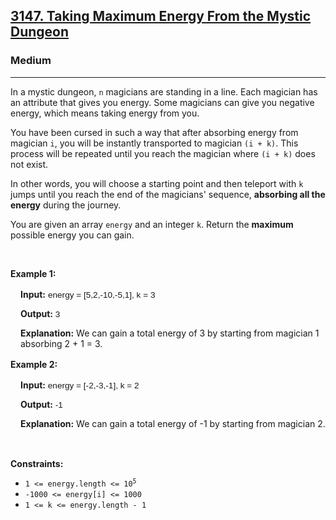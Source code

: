 <h2><a href="https://leetcode.com/problems/taking-maximum-energy-from-the-mystic-dungeon/">3147. Taking Maximum Energy From the Mystic Dungeon</a></h2><h3>Medium</h3><hr><div><p>In a mystic dungeon, <code>n</code> magicians are standing in a line. Each magician has an attribute that gives you energy. Some magicians can give you negative energy, which means taking energy from you.</p>

<p>You have been cursed in such a way that after absorbing energy from magician <code>i</code>, you will be instantly transported to magician <code>(i + k)</code>. This process will be repeated until you reach the magician where <code>(i + k)</code> does not exist.</p>

<p>In other words, you will choose a starting point and then teleport with <code>k</code> jumps until you reach the end of the magicians' sequence, <strong>absorbing all the energy</strong> during the journey.</p>

<p>You are given an array <code>energy</code> and an integer <code>k</code>. Return the <strong>maximum</strong> possible energy you can gain.</p>

<p>&nbsp;</p>
<p><strong class="example">Example 1:</strong></p>

<div class="example-block" style="
    border-color: var(--border-tertiary);
    border-left-width: 2px;
    color: var(--text-secondary);
    font-size: .875rem;
    margin-bottom: 1rem;
    margin-top: 1rem;
    overflow: visible;
    padding-left: 1rem;
">
<p><strong>Input:</strong> <span class="example-io" style="
    font-family: Menlo,sans-serif;
    font-size: 0.85rem;
"> energy = [5,2,-10,-5,1], k = 3</span></p>

<p><strong>Output:</strong><span class="example-io" style="
    font-family: Menlo,sans-serif;
    font-size: 0.85rem;
"> 3</span></p>

<p><strong>Explanation:</strong> We can gain a total energy of 3 by starting from magician 1 absorbing 2 + 1 = 3.</p>
</div>

<p><strong class="example">Example 2:</strong></p>

<div class="example-block" style="
    border-color: var(--border-tertiary);
    border-left-width: 2px;
    color: var(--text-secondary);
    font-size: .875rem;
    margin-bottom: 1rem;
    margin-top: 1rem;
    overflow: visible;
    padding-left: 1rem;
">
<p><strong>Input:</strong><span class="example-io" style="
    font-family: Menlo,sans-serif;
    font-size: 0.85rem;
"> energy = [-2,-3,-1], k = 2</span></p>

<p><strong>Output:</strong><span class="example-io" style="
    font-family: Menlo,sans-serif;
    font-size: 0.85rem;
"> -1</span></p>

<p><strong>Explanation:</strong> We can gain a total energy of -1 by starting from magician 2.</p>
</div>

<p>&nbsp;</p>
<p><strong>Constraints:</strong></p>

<ul>
	<li><code>1 &lt;= energy.length &lt;= 10<sup>5</sup></code></li>
	<li><code>-1000 &lt;= energy[i] &lt;= 1000</code></li>
	<li><code>1 &lt;= k &lt;= energy.length - 1</code></li>
</ul>

<p>&nbsp;</p>
​​​​​​</div>